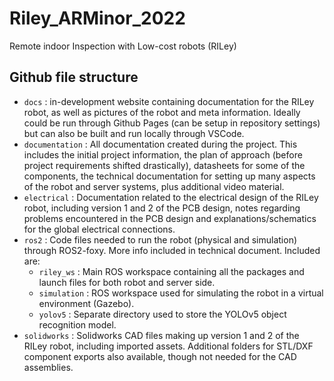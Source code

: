 # Riley_ARMinor_2022
Remote indoor Inspection with Low-cost robots (RILey)
## Github file structure
- `docs` : in-development website containing documentation for the RILey robot, as well as pictures of the robot and meta information. Ideally could be run through Github Pages (can be setup in repository settings) but can also be built and run locally through VSCode.
- `documentation` : All documentation created during the project. This includes the initial project information, the plan of approach (before project requirements shifted drastically), datasheets for some of the components, the technical documentation for setting up many aspects of the robot and server systems, plus additional video material.
- `electrical` : Documentation related to the electrical design of the RILey robot, including version 1 and 2 of the PCB design, notes regarding problems encountered in the PCB design and explanations/schematics for the global electrical connections.
- `ros2` : Code files needed to run the robot (physical and simulation) through ROS2-foxy. More info included in technical document. Included are:
  - `riley_ws` : Main ROS workspace containing all the packages and launch files for both robot and server side.
  - `simulation` : ROS workspace used for simulating the robot in a virtual environment (Gazebo).
  - `yolov5` : Separate directory used to store the YOLOv5 object recognition model.
- `solidworks` : Solidworks CAD files making up version 1 and 2 of the RILey robot, including imported assets. Additional folders for STL/DXF component exports also available, though not needed for the CAD assemblies.
